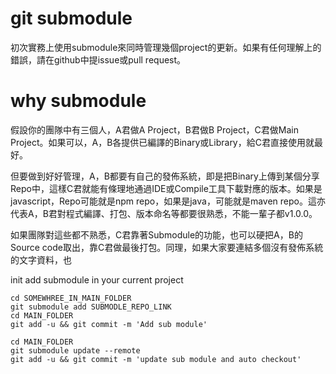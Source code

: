 # git submodule
初次實務上使用submodule來同時管理幾個project的更新。如果有任何理解上的錯誤，請在github中提issue或pull request。

# why submodule
假設你的團隊中有三個人，A君做A Project，B君做B Project，C君做Main Project。如果可以，A，B各提供已編譯的Binary或Library，給C君直接使用就最好。

但要做到好好管理，A，B都要有自己的發佈系統，即是把Binary上傳到某個分享Repo中，這樣C君就能有條理地通過IDE或Compile工具下載對應的版本。如果是javascript，Repo可能就是npm repo，如果是java，可能就是maven repo。這亦代表A，B君對程式編譯、打包、版本命名等都要很熟悉，不能一輩子都v1.0.0。

如果團隊對這些都不熟悉，C君靠著Submodule的功能，也可以硬把A，B的Source code取出，靠C君做最後打包。同理，如果大家要連結多個沒有發佈系統的文字資料，也

init add submodule in your current project
```
cd SOMEWHREE_IN_MAIN_FOLDER
git submodule add SUBMODLE_REPO_LINK
cd MAIN_FOLDER
git add -u && git commit -m 'Add sub module'
```

```
cd MAIN_FOLDER
git submodule update --remote
git add -u && git commit -m 'update sub module and auto checkout'
```